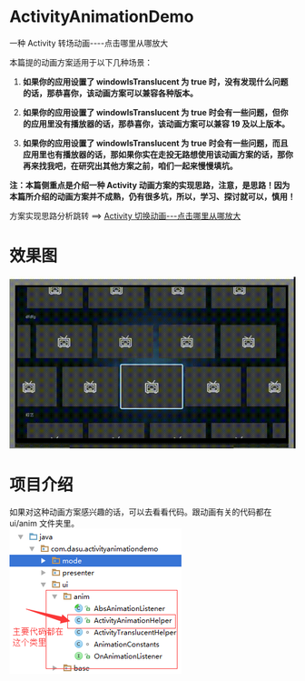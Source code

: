 # ActivityAnimationDemo
一种 Activity 转场动画----点击哪里从哪放大

本篇提的动画方案适用于以下几种场景：  
1. **如果你的应用设置了 windowIsTranslucent 为 true 时，没有发现什么问题的话，那恭喜你，该动画方案可以兼容各种版本。**  

1. **如果你的应用设置了 windowIsTranslucent 为 true 时会有一些问题，但你的应用里没有播放器的话，那恭喜你，该动画方案可以兼容 19 及以上版本。**  

1. **如果你的应用设置了 windowIsTranslucent 为 true 时会有一些问题，而且应用里也有播放器的话，那如果你实在走投无路想使用该动画方案的话，那你再来找我吧，在研究出其他方案之前，咱们一起来慢慢填坑。**    

**注：本篇侧重点是介绍一种 Activity 动画方案的实现思路，注意，是思路！因为本篇所介绍的动画方案并不成熟，仍有很多坑，所以，学习、探讨就可以，慎用！**  

方案实现思路分析跳转 ==> [Activity 切换动画---点击哪里从哪放大](http://www.jianshu.com/p/559b5ed973f1)

# 效果图  
![](./picture/效果图.gif)  

# 项目介绍  
如果对这种动画方案感兴趣的话，可以去看看代码。跟动画有关的代码都在 ui/anim 文件夹里。  
![](./picture/项目.png)

